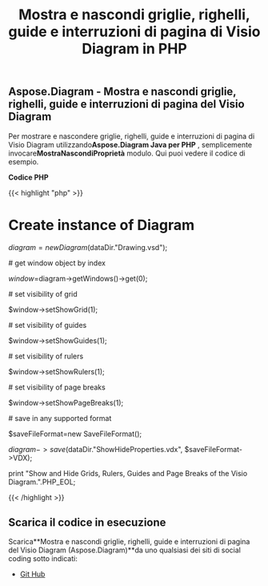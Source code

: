 ﻿---
title: Mostra e nascondi griglie, righelli, guide e interruzioni di pagina di Visio Diagram in PHP
type: docs
weight: 40
url: /it/java/show-and-hide-grids-rulers-guides-and-page-breaks-of-the-visio-diagram-in-php/
---
## **Aspose.Diagram - Mostra e nascondi griglie, righelli, guide e interruzioni di pagina del Visio Diagram**
Per mostrare e nascondere griglie, righelli, guide e interruzioni di pagina di Visio Diagram utilizzando**Aspose.Diagram Java per PHP** , semplicemente invocare**MostraNascondiProprietà** modulo. Qui puoi vedere il codice di esempio.

**Codice PHP**

{{< highlight "php" >}}

 # Create instance of Diagram

$diagram =new Diagram($dataDir."Drawing.vsd");

\# get window object by index

$window=$diagram->getWindows()->get(0);

\# set visibility of grid

$window->setShowGrid(1);

\# set visibility of guides

$window->setShowGuides(1);

\# set visibility of rulers

$window->setShowRulers(1);

\# set visibility of page breaks

$window->setShowPageBreaks(1);

\# save in any supported format

$saveFileFormat=new SaveFileFormat();

$diagram->save($dataDir."ShowHideProperties.vdx", $saveFileFormat->VDX);

print "Show and Hide Grids, Rulers, Guides and Page Breaks of the Visio Diagram.".PHP_EOL;

{{< /highlight >}}
## **Scarica il codice in esecuzione**
 Scarica**Mostra e nascondi griglie, righelli, guide e interruzioni di pagina del Visio Diagram (Aspose.Diagram)**da uno qualsiasi dei siti di social coding sotto indicati:

- [Git Hub](https://github.com/asposediagram/Aspose.Diagram-for-Java/blob/master/Plugins/Aspose_Diagram_Java_for_PHP/src/aspose/diagram/WorkingwithWindowElements/ShowHideProperties.php)
